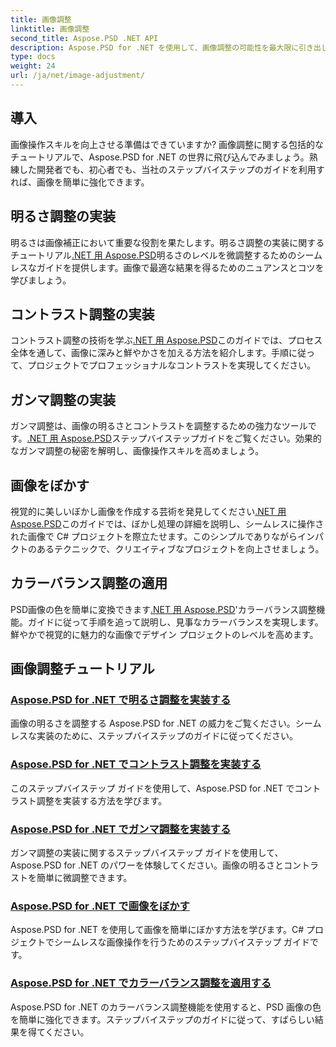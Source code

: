 ```yaml
---
title: 画像調整
linktitle: 画像調整
second_title: Aspose.PSD .NET API
description: Aspose.PSD for .NET を使用して、画像調整の可能性を最大限に引き出します。明るさ、コントラスト、色バランスに関するチュートリアルを参照して、画像操作をマスターしてください。
type: docs
weight: 24
url: /ja/net/image-adjustment/
---
```

## 導入

画像操作スキルを向上させる準備はできていますか? 画像調整に関する包括的なチュートリアルで、Aspose.PSD for .NET の世界に飛び込んでみましょう。熟練した開発者でも、初心者でも、当社のステップバイステップのガイドを利用すれば、画像を簡単に強化できます。

## 明るさ調整の実装

明るさは画像補正において重要な役割を果たします。明るさ調整の実装に関するチュートリアル[.NET 用 Aspose.PSD](./brightness-adjustment/)明るさのレベルを微調整するためのシームレスなガイドを提供します。画像で最適な結果を得るためのニュアンスとコツを学びましょう。

## コントラスト調整の実装

コントラスト調整の技術を学ぶ[.NET 用 Aspose.PSD](./contrast-adjustment/)このガイドでは、プロセス全体を通して、画像に深みと鮮やかさを加える方法を紹介します。手順に従って、プロジェクトでプロフェッショナルなコントラストを実現してください。

## ガンマ調整の実装

ガンマ調整は、画像の明るさとコントラストを調整するための強力なツールです。[.NET 用 Aspose.PSD](./gamma-adjustment/)ステップバイステップガイドをご覧ください。効果的なガンマ調整の秘密を解明し、画像操作スキルを高めましょう。

## 画像をぼかす

視覚的に美しいぼかし画像を作成する芸術を発見してください[.NET 用 Aspose.PSD](./blur-image/)このガイドでは、ぼかし処理の詳細を説明し、シームレスに操作された画像で C# プロジェクトを際立たせます。このシンプルでありながらインパクトのあるテクニックで、クリエイティブなプロジェクトを向上させましょう。

## カラーバランス調整の適用

PSD画像の色を簡単に変換できます[.NET 用 Aspose.PSD](./color-balance-adjustment/)'カラーバランス調整機能。ガイドに従って手順を追って説明し、見事なカラーバランスを実現します。鮮やかで視覚的に魅力的な画像でデザイン プロジェクトのレベルを高めます。

## 画像調整チュートリアル
### [Aspose.PSD for .NET で明るさ調整を実装する](./brightness-adjustment/)
画像の明るさを調整する Aspose.PSD for .NET の威力をご覧ください。シームレスな実装のために、ステップバイステップのガイドに従ってください。
### [Aspose.PSD for .NET でコントラスト調整を実装する](./contrast-adjustment/)
このステップバイステップ ガイドを使用して、Aspose.PSD for .NET でコントラスト調整を実装する方法を学びます。
### [Aspose.PSD for .NET でガンマ調整を実装する](./gamma-adjustment/)
ガンマ調整の実装に関するステップバイステップ ガイドを使用して、Aspose.PSD for .NET のパワーを体験してください。画像の明るさとコントラストを簡単に微調整できます。
### [Aspose.PSD for .NET で画像をぼかす](./blur-image/)
Aspose.PSD for .NET を使用して画像を簡単にぼかす方法を学びます。C# プロジェクトでシームレスな画像操作を行うためのステップバイステップ ガイドです。
### [Aspose.PSD for .NET でカラーバランス調整を適用する](./color-balance-adjustment/)
Aspose.PSD for .NET のカラーバランス調整機能を使用すると、PSD 画像の色を簡単に強化できます。ステップバイステップのガイドに従って、すばらしい結果を得てください。